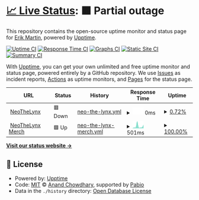 # [📈 Live Status](https://neolightning.github.io/status): <!--live status--> **🟧 Partial outage**

This repository contains the open-source uptime monitor and status page for [Erik Martin](https://neolightning.github.io/status), powered by [Upptime](https://github.com/upptime/upptime).

[![Uptime CI](https://github.com/neolightning/status/workflows/Uptime%20CI/badge.svg)](https://github.com/neolightning/status/actions?query=workflow%3A%22Uptime+CI%22)
[![Response Time CI](https://github.com/neolightning/status/workflows/Response%20Time%20CI/badge.svg)](https://github.com/neolightning/status/actions?query=workflow%3A%22Response+Time+CI%22)
[![Graphs CI](https://github.com/neolightning/status/workflows/Graphs%20CI/badge.svg)](https://github.com/neolightning/status/actions?query=workflow%3A%22Graphs+CI%22)
[![Static Site CI](https://github.com/neolightning/status/workflows/Static%20Site%20CI/badge.svg)](https://github.com/neolightning/status/actions?query=workflow%3A%22Static+Site+CI%22)
[![Summary CI](https://github.com/neolightning/status/workflows/Summary%20CI/badge.svg)](https://github.com/neolightning/status/actions?query=workflow%3A%22Summary+CI%22)

With [Upptime](https://upptime.js.org), you can get your own unlimited and free uptime monitor and status page, powered entirely by a GitHub repository. We use [Issues](https://github.com/neolightning/status/issues) as incident reports, [Actions](https://github.com/neolightning/status/actions) as uptime monitors, and [Pages](https://neolightning.github.io/status) for the status page.

<!--start: status pages-->
<!-- This summary is generated by Upptime (https://github.com/upptime/upptime) -->
<!-- Do not edit this manually, your changes will be overwritten -->
<!-- prettier-ignore -->
| URL | Status | History | Response Time | Uptime |
| --- | ------ | ------- | ------------- | ------ |
| <img alt="" src="https://icons.duckduckgo.com/ip3/www.neothelynx.com.ico" height="13"> [NeoTheLynx](https://www.neothelynx.com) | 🟥 Down | [neo-the-lynx.yml](https://github.com/NeoTheLynx/status/commits/HEAD/history/neo-the-lynx.yml) | <details><summary><img alt="Response time graph" src="./graphs/neo-the-lynx/response-time-week.png" height="20"> 0ms</summary><br><a href="https://neolightning.github.io/status/history/neo-the-lynx"><img alt="Response time 178" src="https://img.shields.io/endpoint?url=https%3A%2F%2Fraw.githubusercontent.com%2FNeoTheLynx%2Fstatus%2FHEAD%2Fapi%2Fneo-the-lynx%2Fresponse-time.json"></a><br><a href="https://neolightning.github.io/status/history/neo-the-lynx"><img alt="24-hour response time 0" src="https://img.shields.io/endpoint?url=https%3A%2F%2Fraw.githubusercontent.com%2FNeoTheLynx%2Fstatus%2FHEAD%2Fapi%2Fneo-the-lynx%2Fresponse-time-day.json"></a><br><a href="https://neolightning.github.io/status/history/neo-the-lynx"><img alt="7-day response time 0" src="https://img.shields.io/endpoint?url=https%3A%2F%2Fraw.githubusercontent.com%2FNeoTheLynx%2Fstatus%2FHEAD%2Fapi%2Fneo-the-lynx%2Fresponse-time-week.json"></a><br><a href="https://neolightning.github.io/status/history/neo-the-lynx"><img alt="30-day response time 188" src="https://img.shields.io/endpoint?url=https%3A%2F%2Fraw.githubusercontent.com%2FNeoTheLynx%2Fstatus%2FHEAD%2Fapi%2Fneo-the-lynx%2Fresponse-time-month.json"></a><br><a href="https://neolightning.github.io/status/history/neo-the-lynx"><img alt="1-year response time 178" src="https://img.shields.io/endpoint?url=https%3A%2F%2Fraw.githubusercontent.com%2FNeoTheLynx%2Fstatus%2FHEAD%2Fapi%2Fneo-the-lynx%2Fresponse-time-year.json"></a></details> | <details><summary><a href="https://neolightning.github.io/status/history/neo-the-lynx">0.72%</a></summary><a href="https://neolightning.github.io/status/history/neo-the-lynx"><img alt="All-time uptime 88.74%" src="https://img.shields.io/endpoint?url=https%3A%2F%2Fraw.githubusercontent.com%2FNeoTheLynx%2Fstatus%2FHEAD%2Fapi%2Fneo-the-lynx%2Fuptime.json"></a><br><a href="https://neolightning.github.io/status/history/neo-the-lynx"><img alt="24-hour uptime 0.00%" src="https://img.shields.io/endpoint?url=https%3A%2F%2Fraw.githubusercontent.com%2FNeoTheLynx%2Fstatus%2FHEAD%2Fapi%2Fneo-the-lynx%2Fuptime-day.json"></a><br><a href="https://neolightning.github.io/status/history/neo-the-lynx"><img alt="7-day uptime 0.72%" src="https://img.shields.io/endpoint?url=https%3A%2F%2Fraw.githubusercontent.com%2FNeoTheLynx%2Fstatus%2FHEAD%2Fapi%2Fneo-the-lynx%2Fuptime-week.json"></a><br><a href="https://neolightning.github.io/status/history/neo-the-lynx"><img alt="30-day uptime 77.15%" src="https://img.shields.io/endpoint?url=https%3A%2F%2Fraw.githubusercontent.com%2FNeoTheLynx%2Fstatus%2FHEAD%2Fapi%2Fneo-the-lynx%2Fuptime-month.json"></a><br><a href="https://neolightning.github.io/status/history/neo-the-lynx"><img alt="1-year uptime 88.74%" src="https://img.shields.io/endpoint?url=https%3A%2F%2Fraw.githubusercontent.com%2FNeoTheLynx%2Fstatus%2FHEAD%2Fapi%2Fneo-the-lynx%2Fuptime-year.json"></a></details>
| <img alt="" src="https://icons.duckduckgo.com/ip3/merch.neothelynx.com.ico" height="13"> [NeoTheLynx Merch](https://merch.neothelynx.com) | 🟩 Up | [neo-the-lynx-merch.yml](https://github.com/NeoTheLynx/status/commits/HEAD/history/neo-the-lynx-merch.yml) | <details><summary><img alt="Response time graph" src="./graphs/neo-the-lynx-merch/response-time-week.png" height="20"> 501ms</summary><br><a href="https://neolightning.github.io/status/history/neo-the-lynx-merch"><img alt="Response time 474" src="https://img.shields.io/endpoint?url=https%3A%2F%2Fraw.githubusercontent.com%2FNeoTheLynx%2Fstatus%2FHEAD%2Fapi%2Fneo-the-lynx-merch%2Fresponse-time.json"></a><br><a href="https://neolightning.github.io/status/history/neo-the-lynx-merch"><img alt="24-hour response time 855" src="https://img.shields.io/endpoint?url=https%3A%2F%2Fraw.githubusercontent.com%2FNeoTheLynx%2Fstatus%2FHEAD%2Fapi%2Fneo-the-lynx-merch%2Fresponse-time-day.json"></a><br><a href="https://neolightning.github.io/status/history/neo-the-lynx-merch"><img alt="7-day response time 501" src="https://img.shields.io/endpoint?url=https%3A%2F%2Fraw.githubusercontent.com%2FNeoTheLynx%2Fstatus%2FHEAD%2Fapi%2Fneo-the-lynx-merch%2Fresponse-time-week.json"></a><br><a href="https://neolightning.github.io/status/history/neo-the-lynx-merch"><img alt="30-day response time 329" src="https://img.shields.io/endpoint?url=https%3A%2F%2Fraw.githubusercontent.com%2FNeoTheLynx%2Fstatus%2FHEAD%2Fapi%2Fneo-the-lynx-merch%2Fresponse-time-month.json"></a><br><a href="https://neolightning.github.io/status/history/neo-the-lynx-merch"><img alt="1-year response time 474" src="https://img.shields.io/endpoint?url=https%3A%2F%2Fraw.githubusercontent.com%2FNeoTheLynx%2Fstatus%2FHEAD%2Fapi%2Fneo-the-lynx-merch%2Fresponse-time-year.json"></a></details> | <details><summary><a href="https://neolightning.github.io/status/history/neo-the-lynx-merch">100.00%</a></summary><a href="https://neolightning.github.io/status/history/neo-the-lynx-merch"><img alt="All-time uptime 99.99%" src="https://img.shields.io/endpoint?url=https%3A%2F%2Fraw.githubusercontent.com%2FNeoTheLynx%2Fstatus%2FHEAD%2Fapi%2Fneo-the-lynx-merch%2Fuptime.json"></a><br><a href="https://neolightning.github.io/status/history/neo-the-lynx-merch"><img alt="24-hour uptime 100.00%" src="https://img.shields.io/endpoint?url=https%3A%2F%2Fraw.githubusercontent.com%2FNeoTheLynx%2Fstatus%2FHEAD%2Fapi%2Fneo-the-lynx-merch%2Fuptime-day.json"></a><br><a href="https://neolightning.github.io/status/history/neo-the-lynx-merch"><img alt="7-day uptime 100.00%" src="https://img.shields.io/endpoint?url=https%3A%2F%2Fraw.githubusercontent.com%2FNeoTheLynx%2Fstatus%2FHEAD%2Fapi%2Fneo-the-lynx-merch%2Fuptime-week.json"></a><br><a href="https://neolightning.github.io/status/history/neo-the-lynx-merch"><img alt="30-day uptime 100.00%" src="https://img.shields.io/endpoint?url=https%3A%2F%2Fraw.githubusercontent.com%2FNeoTheLynx%2Fstatus%2FHEAD%2Fapi%2Fneo-the-lynx-merch%2Fuptime-month.json"></a><br><a href="https://neolightning.github.io/status/history/neo-the-lynx-merch"><img alt="1-year uptime 99.99%" src="https://img.shields.io/endpoint?url=https%3A%2F%2Fraw.githubusercontent.com%2FNeoTheLynx%2Fstatus%2FHEAD%2Fapi%2Fneo-the-lynx-merch%2Fuptime-year.json"></a></details>

<!--end: status pages-->

[**Visit our status website →**](https://neolightning.github.io/status)

## 📄 License

- Powered by: [Upptime](https://github.com/upptime/upptime)
- Code: [MIT](./LICENSE) © [Anand Chowdhary](https://anandchowdhary.com), supported by [Pabio](https://pabio.com)
- Data in the `./history` directory: [Open Database License](https://opendatacommons.org/licenses/odbl/1-0/)
